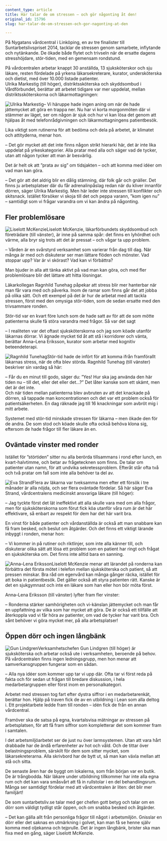 ```yaml
---
content_type: article
title: Här talar de om stressen – och gör någonting åt den!
original_id: 15796
slug: har-talar-de-om-stressen-och-gor-nagonting-at-den

---
```


På Nygatans vårdcentral i Linköping, en av tre finalister till Suntarbetslivspriset 2014, tacklar de stressen genom samarbete, inflytande och nytänkande. De ökade både flytet och trivseln när de ersatte dagens stresshöjdare, stör-tiden, med en gemensam rondstund.

På vårdcentralen arbetar knappt 30 anställda, 13 sjuksköterskor och sju läkare, resten fördelade på yrkena läkarsekreterare, kurator, undersköterska och dietist, med över 10.000 listade patienter.  
Ulrika Markestig (till höger), distriktssköterska och skyddsombud i Vårdförbundet, berättar att arbetet tidigare var mer uppdelat, mellan distriktssköterskorna och läkarmottagningen:

![Ulrika Markestig](https://www.suntarbetsliv.se/wp-content/uploads/2014/10/ulrikaa-1.gif "Ulrika Markestig")– Vi häruppe hade ingen aning om när de hade jättemycket att göra en trappa ner. Nu har vi korta morgonmöten där vi stämmer av läget, ser om någon är sjuk och hur vi kan lösa det genom att hjälpas åt med telefonrådgivningen och läkarmottagningens patientbesök.

Lika viktigt som rutinerna för att bedöma och dela på arbetet, är klimatet och attityderna, menar hon.

– Det gör mycket att det inte finns någon strikt hierarki här, det är inte lika uppdelat på yrkeskategorier. Alla pratar med alla och säger vad de tycker, utan att någon tycker att man är besvärlig.

Det är helt ok att ”prata av sig” om tidsjakten – och att komma med idéer om vad man kan göra.

– Det gör att det aldrig blir en dålig stämning, där folk går och gnäller. Det finns ju arbetsplatser där du får adrenalinpåslag redan när du kliver innanför dörren, säger Ulrika Markestig. Men här leder inte stressen till konflikter och skitsnack. Istället försöker vi skoja till det och peppa varann, ”kom igen nu” – samtidigt som vi frågar varandra om vi kan ändra på någonting.

Fler problemlösare
------------------

![Liselott McKenzie](https://www.suntarbetsliv.se/wp-content/uploads/2014/10/mckenzie-1.jpg "Liselott McKenzie")Liselott McKenzie, läkarförbundets skyddsombud och företrädare (till vänster), är inne på samma spår: det finns en lyhördhet och värme, alla bryr sig trots att det är pressat – och vågar ta upp problem.

– Vården är en svårstyrd verksamhet som varierar från dag till dag. När många är med och diskuterar ser man lättare flöden och mönster. Vad stoppar upp? Var är vi skörast? Vad kan vi förbättra?

Man bjuder in alla att tänka aktivt på vad man kan göra, och med fler problemlösare blir det lättare att hitta lösningar.

Läkarkollegan Ragnhild Tunehag påpekar att stress blir mer hanterbar när man får vara med och påverka. Inom de ramar som finns går det att jobba på olika sätt. Och ett exempel på det är hur de arbetat med att tackla stressen, först med den omysiga stör-tiden, som de sedan ersatte med den trivsammare ronden.

Stör-tid var en kvart före lunch som de hade satt av för att de som mötte patienterna skulle få störa varandra med frågor. Så var det sagt

– I realiteten var det oftast sjuksköterskorna och jag som köade utanför läkarnas dörrar. Vi ägnade mycket tid åt att stå i korridorer och vänta, berättar Anna–Lena Eriksson, kurator som arbetar med kognitiv beteendeterapi.

![Ragnhild Tunehag](https://www.suntarbetsliv.se/wp-content/uploads/2014/10/ranghilda-1.jpg "Ragnhild Tunehag")Stör-tid hade de infört för att komma ifrån framförallt läkarnas stress, när de ofta blev störda. Ragnhild Tunehag (till vänster) beskriver sin vardag så här:

– Får du en minut till godo, säger du: ”Yes! Hur ska jag använda den här tiden nu – till det, eller det eller det…?” Det låter kanske som ett skämt, men det är det inte.  
Och när tiden mellan patienterna blev avbruten av att det knackade på dörren, så tappade man koncentrationen och det var ett problem också för patientsäkerheten. En dag räknade jag till 16 knackningar som avbröt mig i mitt arbete.

Systemet med stör-tid minskade stressen för läkarna – men ökade den för de andra. De som stod och köade skulle ofta också behöva klona sig, eftersom de hade frågor till fler läkare än en.

Oväntade vinster med ronder
---------------------------

Istället för ”störtiden” sitter nu alla berörda tillsammans i rond efter lunch, en kvart-halvtimme, och betar av frågetecknen som finns. De talar om patienter utan namn, för att undvika sekretessproblem. Efteråt står ofta två och två pratar om fall som inte alla behöver ta del av.

![Eva Strand](https://www.suntarbetsliv.se/wp-content/uploads/2014/10/evastranda-1.gif "Eva Strand")Flera av läkarna var tveksamma men efter ett försök i tre månader är alla nöjda, och ser flera oväntade fördelar. Så här säger Eva Strand, vårdcentralens medicinskt ansvariga läkare (till höger):

– Jag tyckte först det lät ineffektivt att alla skulle vara med om alla frågor, men för sjuksköterskorna som förut fick köa utanför våra rum är det här effektivare, så enbart av respekt för dem har det här varit bra.

En vinst för både patienter och vårdanställda är också att man snabbare kan få fram besked, och beslut om åtgärder. Och det finns ett viktigt lärande inbyggt i ronden, menar hon:

– Vi kommer in på rutiner och riktlinjer, som inte alla känner till, och diskuterar olika sätt att lösa ett problem som en patient har ringt och frågat en sjuksköterska om. Det finns inte alltid bara en sanning.

![Anna–Lena Eriksson](https://www.suntarbetsliv.se/wp-content/uploads/2014/10/annalenaa-1.gif "Anna–Lena Eriksson")Liselott McKenzie menar att lärandet på ronderna kan förbättra det första mötet i telefon mellan sjuksköterska och patient, så att pressen minskar. Bra råd om egenvård kan många gånger räcka, istället för att boka in patientbesök. Det gäller också att styra patienten rätt. Kanske är det en sjukgymnast och inte en läkare som han eller hon bör möta först.

Anna–Lena Eriksson (till vänster) lyfter fram fler vinster:

– Ronderna stärker samhörigheten och vi-känslan jättemycket och man får en uppfattning av vilka som har mycket att göra. De är också ett tillfälle att återkoppla vad vi får höra av patienter, om vad de tycker har varit bra. Och sånt behöver vi göra mycket mer, på alla arbetsplatser!

Öppen dörr och ingen långbänk
-----------------------------

![Gun Lindgren](https://www.suntarbetsliv.se/wp-content/uploads/2014/10/guna-1.gif "Gun Lindgren")Verksamhetschefen Gun Lindgren (till höger) är sjuksköterska och arbetar också ute i verksamheten, beroende på behov. På vårdcentralen finns ingen ledningsgrupp, men hon menar att samverkansgruppen fungerar som en sådan.

– Alla nya idéer som kommer upp tar vi upp där. Ofta tar vi först reda på fakta och för sedan ut frågan till bredare diskussion, i hela medarbetargruppen eller först inom en personalkategori.

Arbetet med stressen tog fart efter dystra siffror i en medarbetarenkät, berättar hon. Hjälp på traven fick de av en utbildning i Lean som alla deltog i. Ett projektarbete ledde fram till ronden – idén fick de från en annan vårdcentral.

Framöver ska de satsa på egna, kvartalsvisa mätningar av stressen på arbetsplatsen, för att få fram siffror som kompletterar det som kommer fram i samtalen.

I det arbetsmiljöarbetet ser de just nu över larmsystemen. Utan att vara hårt drabbade har de ändå erfarenheter av hot och våld. Och de tittar över belastningsproblem, särskilt för dem som sitter mycket, som läkarsekreterarna. Alla skrivbord har de bytt ut, så man kan växla mellan att stå och sitta.

De senaste åren har de byggt om lokalerna, som från början var en butik. De är trångbodda. När läkare under utbildning tillkommer har inte alla egna rum och det kan vara småsvårt att få in rullstolar i en del behandlingsrum. Många ser samtidigt fördelar med att vårdcentralen är liten: det blir mer familjärt!

De som suntarbetsliv.se talar med ger chefen gott betyg och talar om en dörr som väldigt tydligt står öppen, och om snabba besked och åtgärder.

– Det kan gälla allt från personliga frågor till något i arbetsmiljön. Gnisslar en dörr eller det saknas en utmärkning i golvet, kan man få se henne själv komma med oljekanna och tejprulle. Det är ingen långbänk, brister ska man fixa med en gång, säger Liselott McKenzie.

